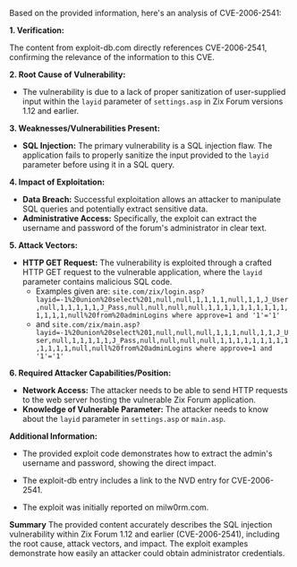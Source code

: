 Based on the provided information, here's an analysis of CVE-2006-2541:

**1. Verification:**

The content from exploit-db.com directly references CVE-2006-2541, confirming the relevance of the information to this CVE.

**2. Root Cause of Vulnerability:**

*   The vulnerability is due to a lack of proper sanitization of user-supplied input within the `layid` parameter of `settings.asp` in Zix Forum versions 1.12 and earlier.

**3. Weaknesses/Vulnerabilities Present:**

*   **SQL Injection:** The primary vulnerability is a SQL injection flaw. The application fails to properly sanitize the input provided to the `layid` parameter before using it in a SQL query.

**4. Impact of Exploitation:**

*   **Data Breach:** Successful exploitation allows an attacker to manipulate SQL queries and potentially extract sensitive data.
*   **Administrative Access:** Specifically, the exploit can extract the username and password of the forum's administrator in clear text.

**5. Attack Vectors:**

*   **HTTP GET Request:** The vulnerability is exploited through a crafted HTTP GET request to the vulnerable application, where the `layid` parameter contains malicious SQL code.
    * Examples given are: `site.com/zix/login.asp?layid=-1%20union%20select%201,null,null,1,1,1,1,null,1,1,J_User,null,1,1,1,1,1,J_Pass,null,null,null,null,1,1,1,1,1,1,1,1,1,1,1,1,1,1,null%20from%20adminLogins where approve=1 and '1'='1'`
    * and `site.com/zix/main.asp?layid=-1%20union%20select%201,null,null,null,1,1,1,null,1,1,J_User,null,1,1,1,1,1,J_Pass,null,null,null,null,1,1,1,1,1,1,1,1,1,1,1,1,1,null,null%20from%20adminLogins where approve=1 and '1'='1'`

**6. Required Attacker Capabilities/Position:**

*   **Network Access:** The attacker needs to be able to send HTTP requests to the web server hosting the vulnerable Zix Forum application.
*   **Knowledge of Vulnerable Parameter:** The attacker needs to know about the `layid` parameter in `settings.asp` or `main.asp`.

**Additional Information:**

* The provided exploit code demonstrates how to extract the admin's username and password, showing the direct impact.

* The exploit-db entry includes a link to the NVD entry for CVE-2006-2541.

* The exploit was initially reported on milw0rm.com.

**Summary**
The provided content accurately describes the SQL injection vulnerability within Zix Forum 1.12 and earlier (CVE-2006-2541), including the root cause, attack vectors, and impact. The exploit examples demonstrate how easily an attacker could obtain administrator credentials.